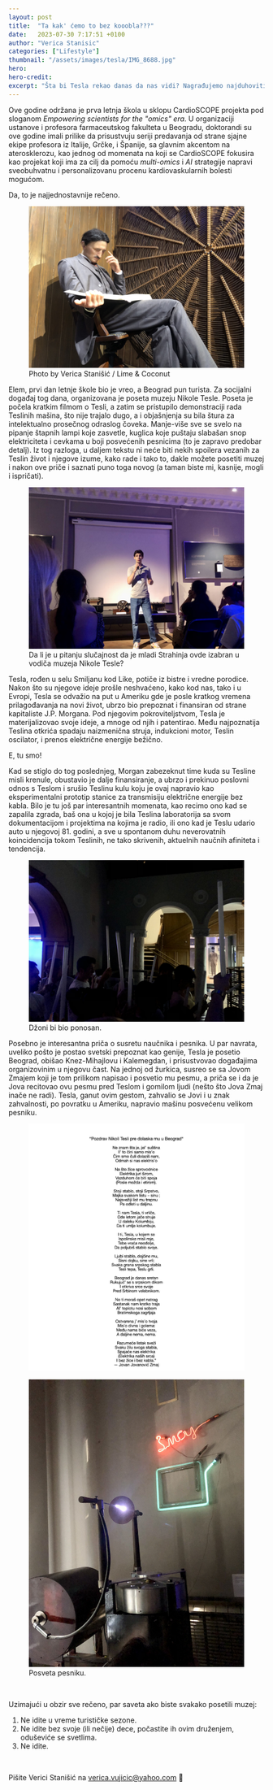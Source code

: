 ```yaml
---
layout: post
title:  "Ta kak' ćemo to bez kooobla???"
date:   2023-07-30 7:17:51 +0100
author: "Verica Stanisic"
categories: ["Lifestyle"]
thumbnail: "/assets/images/tesla/IMG_8688.jpg"
hero: 
hero-credit: 
excerpt: "Šta bi Tesla rekao danas da nas vidi? Nagrađujemo najduhovitiji odgovor."
---
```

<drop-cap>O</drop-cap>ve godine održana je prva letnja škola u sklopu CardioSCOPE projekta pod sloganom <em>Empowering scientists for the "omics" era</em>. U organizaciji ustanove i profesora farmaceutskog fakulteta u Beogradu, doktorandi su ove godine imali prilike da prisustvuju seriji predavanja od strane sjajne ekipe profesora iz Italije, Grčke, i Španije, sa glavnim akcentom na aterosklerozu, kao jednog od momenata na koji se CardioSCOPE fokusira kao projekat koji ima za cilj da pomoću <em>multi-omics</em> i <em>AI</em> strategije napravi sveobuhvatnu i personalizovanu procenu kardiovaskularnih bolesti mogućom. 

Da, to je najjednostavnije rečeno.

<figure>
    <img src='/assets/images/tesla/IMG_8686.jpg' alt='missing' />
    <figcaption>Photo by Verica Stanišić / Lime & Coconut</figcaption>
</figure>

Elem, prvi dan letnje škole bio je vreo, a Beograd pun turista. Za socijalni događaj tog dana, organizovana je poseta muzeju Nikole Tesle. Poseta je počela kratkim filmom o Tesli, a zatim se pristupilo demonstraciji rada Teslinih mašina, što nije trajalo dugo, a i objašnjenja su bila štura za intelektualno prosečnog odraslog čoveka. Manje-više sve se svelo na pipanje štapnih lampi koje zasvetle, kuglica koje puštaju slabašan snop elektriciteta i cevkama u boji posvećenih pesnicima (to je zapravo predobar detalj). Iz tog razloga, u daljem tekstu ni neće biti nekih spoilera vezanih za Teslin život i njegove izume, kako rade i tako to, dakle možete posetiti muzej i nakon ove priče i saznati puno toga novog (a taman biste mi, kasnije, mogli i ispričati).

<figure>
    <img src='/assets/images/tesla/IMG_8668.jpg' alt='missing' />
    <figcaption>Da li je u pitanju slučajnost da je mladi Strahinja ovde izabran u vodiča muzeja Nikole Tesle?</figcaption>
</figure>

Tesla, rođen u selu Smiljanu kod Like, potiče iz bistre i vredne porodice. Nakon što su njegove ideje prošle neshvaćeno, kako kod nas, tako i u Evropi, Tesla se odvažio na put u Ameriku gde je posle kratkog vremena prilagođavanja na novi život, ubrzo bio prepoznat i finansiran od strane kapitaliste J.P. Morgana. Pod njegovim pokroviteljstvom, Tesla je materijalizovao svoje ideje, a mnoge od njih i patentirao. Među najpoznatija Teslina otkrića spadaju naizmenična struja, indukcioni motor, Teslin oscilator, i prenos električne energije bežično. 

E, tu smo! 

Kad se stiglo do tog poslednjeg, Morgan zabezeknut time kuda su Tesline misli krenule, obustavio je dalje finansiranje, a ubrzo i prekinuo poslovni odnos s Teslom i srušio Teslinu kulu koju je ovaj napravio kao eksperimentalni prototip stanice za transmisiju električne energije bez kabla. Bilo je tu još par interesantnih momenata, kao recimo ono kad se zapalila zgrada, baš ona u kojoj je bila Teslina laboratorija sa svom dokumentacijom i projektima na kojima je radio, ili ono kad je Teslu udario auto u njegovoj 81. godini, a sve u spontanom duhu neverovatnih koincidencija tokom Teslinih, ne tako skrivenih, aktuelnih naučnih afiniteta i tendencija.

<figure>
    <img src='/assets/images/tesla/IMG_8671.jpg' alt='missing' />
    <figcaption>Džoni bi bio ponosan.</figcaption>
</figure>

Posebno je interesantna priča o susretu naučnika i pesnika. U par navrata, uveliko pošto je postao svetski prepoznat kao genije, Tesla je posetio Beograd, obišao Knez-Mihajlovu i Kalemegdan, i prisustvovao događajima organizovinim u njegovu čast. Na jednoj od žurkica, susreo se sa Jovom Zmajem koji je tom prilikom napisao i posvetio mu pesmu, a priča se i da je Jova recitovao ovu pesmu pred Teslom i gomilom ljudi (nešto što Jova Zmaj inače ne radi). Tesla, ganut ovim gestom, zahvalio se Jovi i u znak zahvalnosti, po povratku u Ameriku, napravio mašinu posvećenu velikom pesniku.

<figure>
    <img src='/assets/images/tesla/pesma.png' alt='missing' />
</figure>

<figure>
    <img src='/assets/images/tesla/IMG_8678.jpg' alt='missing' />
    <figcaption>Posveta pesniku.</figcaption>
</figure>

<br>

Uzimajući u obzir sve rečeno, par saveta ako biste svakako posetili muzej:

1. Ne idite u vreme turističke sezone.
2. Ne idite bez svoje (ili nečije) dece, počastite ih ovim druženjem, oduševiće se svetlima.
3. Ne idite.

<br>



Pišite Verici Stanišić na [verica.vujicic@yahoo.com](mailto:verica.vujicic@yahoo.com) 🥥